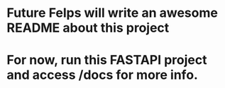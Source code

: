 # Future Felps will write an awesome README about this project

# For now, run this FASTAPI project and access /docs for more info.
